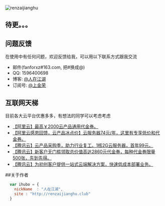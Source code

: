 ![renzaijianghu](http://renzaijianghu.club/huozhe/static/img/logo-login.png)

## 待更。。。

## 问题反馈
在使用中有任何问题，欢迎反馈给我，可以用以下联系方式跟我交流

* 邮件(fanforxz#163.com, 把#换成@)
* QQ: 1596400698
* 博客: [@人在江湖](http://renzaijianghu.club)
* 订阅号: [@上金荣](上金荣)

## 互联网天梯
目前各大云平台优惠多多，有想法的同学可以考虑考虑

* [【阿里云】最高￥2000云产品通用代金券。](https://www.aliyun.com/minisite/goods?userCode=3tj9udyb)
* [【阿里云感恩回馈，云产品冰点价】云服务器74元/年，这里有专享低价和代金券。](https://www.aliyun.com/minisite/goods?userCode=3tj9udyb&share_source=copy_link) 
* [【腾讯云】云产品采购季，助力行业复工。1核2G云服务器，首年99元。](https://cloud.tencent.com/act/cps/redirect?redirect=1053&cps_key=87a3dab3879a43e0a7d53507171bb99a&from=console)
* [【腾讯云】新客户无门槛领取总价值高达2860元代金券，每种代金券限量500张，先到先得。](https://cloud.tencent.com/act/cps/redirect?redirect=1040&cps_key=87a3dab3879a43e0a7d53507171bb99a&from=console)
* [【腾讯云】为初创客户提供一站式云端解决方案，快速低成本部署业务。](https://cloud.tencent.com/act/cps/redirect?redirect=1026&cps_key=87a3dab3879a43e0a7d53507171bb99a&from=console)

##关于作者

```javascript
  var ihubo = {
    nickName  : "人在江湖",
    site : "http://renzaijianghu.club"
  }
```